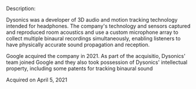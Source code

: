 Description:

Dysonics was a developer of 3D audio and motion tracking technology intended for headphones. The company's technology and sensors captured and reproduced room acoustics and use a custom microphone array to collect multiple binaural recordings simultaneously, enabling listeners to have physically accurate sound propagation and reception.

Google acquired the company in 2021. As part of the acquisitio, Dysonics' team joined Google and they also took possession of Dysonics' intellectual property, including some patents for tracking binaural sound 

Acquired on April 5, 2021